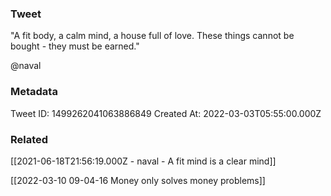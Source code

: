 ### Tweet
"A fit body, a calm mind, a house full of love. These things cannot be bought - they must be earned."

@naval

### Metadata
Tweet ID: 1499262041063886849
Created At: 2022-03-03T05:55:00.000Z

### Related
[[2021-06-18T21:56:19.000Z - naval - A fit mind is a clear mind]]

[[2022-03-10 09-04-16 Money only solves money problems]]

